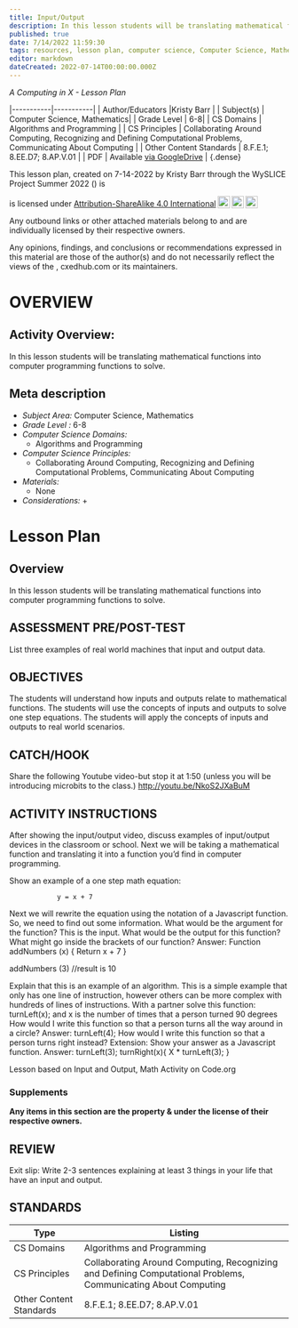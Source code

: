 ```yaml
---
title: Input/Output
description: In this lesson students will be translating mathematical functions into computer programming functions to solve.
published: true
date: 7/14/2022 11:59:30
tags: resources, lesson plan, computer science, Computer Science, Mathematics 
editor: markdown
dateCreated: 2022-07-14T00:00:00.000Z
---
```

*A Computing in X - Lesson Plan*

|-----------|-----------|
| Author/Educators |Kristy Barr |
| Subject(s) | Computer Science, Mathematics|
| Grade Level | 6-8|
| CS Domains | Algorithms and Programming |
| CS Principles | Collaborating Around Computing, Recognizing and Defining Computational Problems, Communicating About Computing |
| Other Content Standards | 8.F.E.1; 8.EE.D7; 8.AP.V.01 | 
| PDF | Available [via GoogleDrive]() |
{.dense}






This lesson plan, created on 7-14-2022 by Kristy Barr through the  WySLICE Project Summer 2022 () is  <p xmlns:cc="http://creativecommons.org/ns#" >  is licensed under <a href="http://creativecommons.org/licenses/by-sa/4.0/?ref=chooser-v1" target="_blank" rel="license noopener noreferrer" style="display:inline-block;">Attribution-ShareAlike 4.0 International<img style="height:22px!important;margin-left:3px;vertical-align:text-bottom;" src="https://mirrors.creativecommons.org/presskit/icons/cc.svg?ref=chooser-v1"><img style="height:22px!important;margin-left:3px;vertical-align:text-bottom;" src="https://mirrors.creativecommons.org/presskit/icons/by.svg?ref=chooser-v1"><img style="height:22px!important;margin-left:3px;vertical-align:text-bottom;" src="https://mirrors.creativecommons.org/presskit/icons/sa.svg?ref=chooser-v1"></a></p>


Any outbound links or other attached materials belong to and are individually licensed by their respective owners. 


Any opinions, findings, and conclusions or recommendations expressed in this material are those of the author(s) and do not necessarily reflect the views of the , cxedhub.com or its maintainers.


# OVERVIEW
## Activity Overview:  
In this lesson students will be translating mathematical functions into computer programming functions to solve.
## Meta description
+ *Subject Area:* Computer Science, Mathematics 
+ *Grade Level :* 6-8 
+ *Computer Science Domains:*
   + Algorithms and Programming
+ *Computer Science Principles:*
   + Collaborating Around Computing, Recognizing and Defining Computational Problems, Communicating About Computing
+ *Materials:* 
   + None
+ *Considerations:*
   + 


# Lesson Plan
## Overview
In this lesson students will be translating mathematical functions into computer programming functions to solve.
## ASSESSMENT PRE/POST-TEST
List three examples of real world machines that input and output data.
## OBJECTIVES
The students will understand how inputs and outputs relate to mathematical functions.
The students will use the concepts of inputs and outputs to solve one step equations.
The students will apply the concepts of inputs and outputs to real world scenarios.


## CATCH/HOOK
Share the following Youtube video-but stop it at 1:50 (unless you will be introducing microbits to the class.)  http://youtu.be/NkoS2JXaBuM


## ACTIVITY INSTRUCTIONS
After showing the input/output video, discuss examples of input/output devices in the classroom or school.  Next we will be taking a mathematical function and translating it into a function you’d find in computer programming.


Show an example of a one step math equation:


                y = x + 7


Next we will rewrite the equation using the notation of a Javascript function. So, we need to find out some information.
What would be the argument for the function? This is the input.
What would be the output for this function?
What might go inside the brackets of our function?
Answer:
Function addNumbers (x) {
Return  x + 7
}


addNumbers (3)
//result is 10


Explain that this is an example of an algorithm.  This is a simple example that only has one line of instruction, however others can be more complex with hundreds of lines of instructions.
With a partner solve this function:
turnLeft(x);   and x is the number of times that a person turned 90 degrees
How would I write this function so that a person turns all the way around in a circle?
Answer: turnLeft(4);
How would I write this function so that a person turns right instead? 
Extension: Show your answer as a Javascript function.
Answer: turnLeft(3);
turnRight(x){
X * turnLeft(3);
}


Lesson based on Input and Output, Math Activity on Code.org


### Supplements
**Any items in this section are the property & under the license of their respective owners.**






## REVIEW
Exit slip:  Write 2-3 sentences explaining at least 3 things in your life that have an input and output.
## STANDARDS        
| Type | Listing | 
|-----------|-----------|
| CS Domains  | Algorithms and Programming|
| CS Principles   | Collaborating Around Computing, Recognizing and Defining Computational Problems, Communicating About Computing|
| Other Content Standards | 8.F.E.1; 8.EE.D7; 8.AP.V.01  |